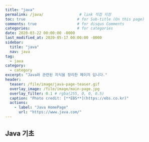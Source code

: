 ```yaml
---
title: "java"
permalink: /java/                # link 직접 지정
toc: true                       # for Sub-title (On this page)
comments: true                  # for disqus Comments
categories:                     # for categories
date: 2020-03-22 00:00:00 -0000
last_modified_at: 2020-05-17 00:00:00 -0000
sidebar:
  title: "java"
  nav: java
tag:
  - java
category:
  - category
excerpt: "Java와 관련된 지식을 정리한 페이지 입니다."
header:
  teaser: /file/image/java-page-teaser.gif
  overlay_image: /file/image/main-page.jpg
  overlay_filter: 0.1 # rgba(255, 0, 0, 0.5)
  caption: "Photo credit: [**EBS**](https://ebs.co.kr)"
  actions:
    - label: "Java HomePage"
      url: "https://www.java.com/"
---
```


## Java 기초

